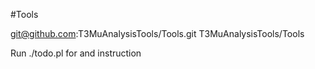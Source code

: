 #Tools



git@github.com:T3MuAnalysisTools/Tools.git T3MuAnalysisTools/Tools

Run ./todo.pl for and instruction
